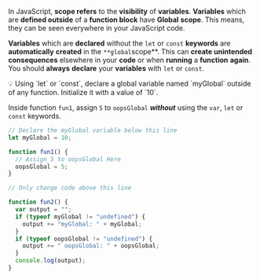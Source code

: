 In JavaScript, **scope refers** to the **visibility** of **variables**. **Variables** which are **defined outside** of a **function block** have **Global** **scope**. This means, they can be seen everywhere in your JavaScript code.

**Variables** which are **declared** without the `let` or `const` **keywords** are **automatically** **created** in the `**global`scope**. This can **create unintended consequences** elsewhere in your **code** or when **running** a **function** **again**. You should **always** **declare** your **variables** with `let` or `const`.

<aside>
💡 Using `let` or `const`, declare a global variable named `myGlobal` outside of any function. Initialize it with a value of `10`.

Inside function `fun1`, assign `5` to `oopsGlobal` ***without*** using the `var`, `let` or `const` keywords.

</aside>

```jsx
// Declare the myGlobal variable below this line
let myGlobal = 10;

function fun1() {
  // Assign 5 to oopsGlobal Here
  oopsGlobal = 5;
}

// Only change code above this line

function fun2() {
  var output = "";
  if (typeof myGlobal != "undefined") {
    output += "myGlobal: " + myGlobal;
  }
  if (typeof oopsGlobal != "undefined") {
    output += " oopsGlobal: " + oopsGlobal;
  }
  console.log(output);
}
```
